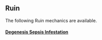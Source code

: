 ## Ruin

The following Ruin mechanics are available.

#### <a href="https://terra-campaigns.github.io/degenesis/systems/ruin/" target="_blank">Degenesis Sepsis Infestation</a>

